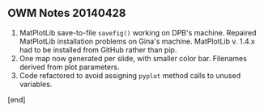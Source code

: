 ## OWM Notes 20140428

 1. MatPlotLib save-to-file `savefig()` working on DPB's machine. Repaired MatPlotLib installation problems on Gina's machine. MatPlotLib v. 1.4.x had to be installed from GitHub rather than pip.
 1. One map now generated per slide, with smaller color bar. Filenames derived from plot parameters.
 1. Code refactored to avoid assigning `pyplot` method calls to unused variables.

[end]
